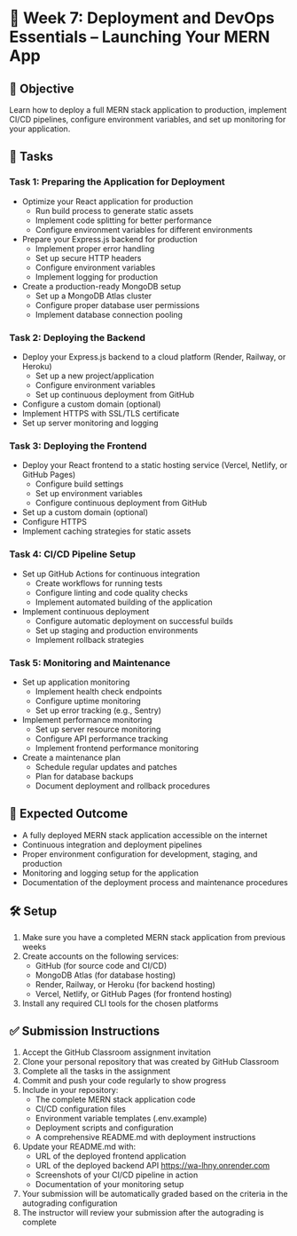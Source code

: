 # 🚀 Week 7: Deployment and DevOps Essentials – Launching Your MERN App

## 🚀 Objective
Learn how to deploy a full MERN stack application to production, implement CI/CD pipelines, configure environment variables, and set up monitoring for your application.

## 📂 Tasks

### Task 1: Preparing the Application for Deployment
- Optimize your React application for production
  - Run build process to generate static assets
  - Implement code splitting for better performance
  - Configure environment variables for different environments
- Prepare your Express.js backend for production
  - Implement proper error handling
  - Set up secure HTTP headers
  - Configure environment variables
  - Implement logging for production
- Create a production-ready MongoDB setup
  - Set up a MongoDB Atlas cluster
  - Configure proper database user permissions
  - Implement database connection pooling

### Task 2: Deploying the Backend
- Deploy your Express.js backend to a cloud platform (Render, Railway, or Heroku)
  - Set up a new project/application
  - Configure environment variables
  - Set up continuous deployment from GitHub
- Configure a custom domain (optional)
- Implement HTTPS with SSL/TLS certificate
- Set up server monitoring and logging

### Task 3: Deploying the Frontend
- Deploy your React frontend to a static hosting service (Vercel, Netlify, or GitHub Pages)
  - Configure build settings
  - Set up environment variables
  - Configure continuous deployment from GitHub
- Set up a custom domain (optional)
- Configure HTTPS
- Implement caching strategies for static assets

### Task 4: CI/CD Pipeline Setup
- Set up GitHub Actions for continuous integration
  - Create workflows for running tests
  - Configure linting and code quality checks
  - Implement automated building of the application
- Implement continuous deployment
  - Configure automatic deployment on successful builds
  - Set up staging and production environments
  - Implement rollback strategies

### Task 5: Monitoring and Maintenance
- Set up application monitoring
  - Implement health check endpoints
  - Configure uptime monitoring
  - Set up error tracking (e.g., Sentry)
- Implement performance monitoring
  - Set up server resource monitoring
  - Configure API performance tracking
  - Implement frontend performance monitoring
- Create a maintenance plan
  - Schedule regular updates and patches
  - Plan for database backups
  - Document deployment and rollback procedures

## 🧪 Expected Outcome
- A fully deployed MERN stack application accessible on the internet
- Continuous integration and deployment pipelines
- Proper environment configuration for development, staging, and production
- Monitoring and logging setup for the application
- Documentation of the deployment process and maintenance procedures

## 🛠️ Setup
1. Make sure you have a completed MERN stack application from previous weeks
2. Create accounts on the following services:
   - GitHub (for source code and CI/CD)
   - MongoDB Atlas (for database hosting)
   - Render, Railway, or Heroku (for backend hosting)
   - Vercel, Netlify, or GitHub Pages (for frontend hosting)
3. Install any required CLI tools for the chosen platforms

## ✅ Submission Instructions
1. Accept the GitHub Classroom assignment invitation
2. Clone your personal repository that was created by GitHub Classroom
3. Complete all the tasks in the assignment
4. Commit and push your code regularly to show progress
5. Include in your repository:
   - The complete MERN stack application code
   - CI/CD configuration files
   - Environment variable templates (.env.example)
   - Deployment scripts and configuration
   - A comprehensive README.md with deployment instructions
6. Update your README.md with:
   - URL of the deployed frontend application
   - URL of the deployed backend API https://wa-lhny.onrender.com
   - Screenshots of your CI/CD pipeline in action
   - Documentation of your monitoring setup
7. Your submission will be automatically graded based on the criteria in the autograding configuration
8. The instructor will review your submission after the autograding is complete 